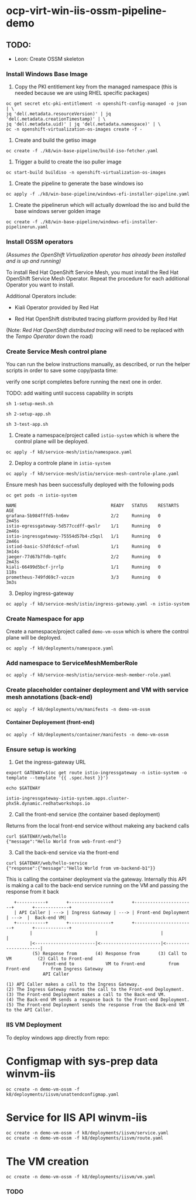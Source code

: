# ocp-virt-win-iis-ossm-pipeline-demo


## TODO:

- Leon: Create OSSM skeleton

### Install Windows Base Image

1. Copy the PKI entitlement key from the managed namespace (this is needed because we are using RHEL specific packages)
  ```
  oc get secret etc-pki-entitlement -n openshift-config-managed -o json | \
  jq 'del(.metadata.resourceVersion)' | jq 'del(.metadata.creationTimestamp)' | \
  jq 'del(.metadata.uid)' | jq 'del(.metadata.namespace)' | \
  oc -n openshift-virtualization-os-images create -f -
  ```
1. Create and build the getiso image
  ```
  oc create -f ./k8/win-base-pipeline/build-iso-fetcher.yaml 
  ```
1. Trigger a build to create the iso puller image
  ```
  oc start-build buildiso -n openshift-virtualization-os-images
  ```
1. Create the pipeline to generate the base windows iso
  ```
  oc apply -f ./k8/win-base-pipeline/windows-efi-installer-pipeline.yaml
  ```
1. Create the pipelinerun which will actually download the iso and build the base windows server golden image
  ```
  oc create -f ./k8/win-base-pipeline/windows-efi-installer-pipelinerun.yaml
  ```

### Install OSSM operators

*(Assumes the OpenShift Virtualization operator has already been installed and is up and running)*  

To install Red Hat OpenShift Service Mesh, you must install the Red Hat OpenShift Service Mesh Operator. Repeat the procedure for each additional Operator you want to install.

Additional Operators include:

- Kiali Operator provided by Red Hat

- Red Hat OpenShift distributed tracing platform provided by Red Hat  
 
(Note: *Red Hat OpenShift distributed tracing* will need to be replaced with the *Tempo Operator* down the road)


### Create Service Mesh control plane

You can run the below instructions manually, as described, or run the helper scripts in order
to save some copy/pasta time:

verify one script completes before running the next one in order.

TODO: add waiting until success capability in scripts

```
sh 1-setup-mesh.sh

sh 2-setup-app.sh

sh 3-test-app.sh
```

1. Create a namespace/project called `istio-system` which is where the control plane will be deployed.  
 
 `oc apply -f k8/service-mesh/istio/namespace.yaml`  

2. Deploy a controle plane in `istio-system`  

`oc apply -f k8/service-mesh/istio/service-mesh-controle-plane.yaml`  

Ensure mesh has been successfully deployed with the following pods

`oc get pods -n istio-system`     
```                                                                                            
NAME                                    READY   STATUS    RESTARTS   AGE
grafana-5b984fffd5-hn6mv                2/2     Running   0          2m45s
istio-egressgateway-5d577ccdff-qwslr    1/1     Running   0          2m46s
istio-ingressgateway-75554d57b4-z5qsl   1/1     Running   0          2m46s
istiod-basic-57dfdc6cf-nfsml            1/1     Running   0          3m14s
jaeger-77d67b7fdb-tq8fc                 2/2     Running   0          2m43s
kiali-66499d5bcf-jrrlp                  1/1     Running   0          118s
prometheus-749fd69c7-vzczn              3/3     Running   0          3m3s
```
3. Deploy ingress-gateway  

`oc apply -f k8/service-mesh/istio/ingress-gateway.yaml -n istio-system`

### Create Namespace for app

Create a namespace/project called `demo-vm-ossm` which is where the control plane will be deployed.  
 
 `oc apply -f k8/deployments/namespace.yaml`  

### Add namespace to ServiceMeshMemberRole

`oc apply -f k8/service-mesh/istio/service-mesh-member-role.yaml`

### Create placeholder container deployment and VM with service mesh annotations (back-end)

`oc apply -f k8/deployments/vm/manifests -n demo-vm-ossm`

#### Container Deployement (front-end)
 
`oc apply -f k8/deployments/container/manifests -n demo-vm-ossm`

### Ensure setup is working
1. Get the ingress-gateway URL

```
export GATEWAY=$(oc get route istio-ingressgateway -n istio-system -o template --template '{{ .spec.host }}')

echo $GATEWAY                                                                                                

istio-ingressgateway-istio-system.apps.cluster-phx5k.dynamic.redhatworkshops.io
```
2. Call the front-end service (the container based deployment)
  
  Returns from the local front-end service without makeing any backend calls

```
curl $GATEWAY/web/hello
{"message":"Hello World from web-front-end"}
```

3. Call the back-end service via the front-end  

```
curl $GATEWAY/web/hello-service                               
{"response":{"message":"Hello World from vm-backend-b1"}}
```
This is calling the container deployment via the gateway. Internally this API is making a call to the back-end service running on the VM and passing the response from it back

```
   +-----------+       +----------------+       +-----------------------+       +-------------+  
   | API Caller | ---> | Ingress Gateway | ---> | Front-end Deployment  | --->  |  Back-end VM|  
   +-----------+       +----------------+       +-----------------------+       +-------------+  
         |                        |                        |                       |  
         |<-----------------------|<-----------------------|<----------------------|  
          (5) Response from       (4) Response from       (3) Call to VM          (2) Call to Front-end  
              Front-end to            VM to Front-end         from Front-end        from Ingress Gateway  
              API Caller  

(1) API Caller makes a call to the Ingress Gateway.
(2) The Ingress Gateway routes the call to the Front-end Deployment.
(3) The Front-end Deployment makes a call to the Back-end VM.
(4) The Back-end VM sends a response back to the Front-end Deployment.
(5) The Front-end Deployment sends the response from the Back-end VM to the API Caller.
```

### IIS VM Deployment

To deploy windows app directly from repo:  

# Configmap with sys-prep data winvm-iis
```
oc create -n demo-vm-ossm -f k8/deployments/iisvm/unattendconfigmap.yaml
```

# Service for IIS API winvm-iis
```
oc create -n demo-vm-ossm -f k8/deployments/iisvm/service.yaml
oc create -n demo-vm-ossm -f k8/deployments/iisvm/route.yaml
```

# The VM creation
```
oc create -n demo-vm-ossm -f k8/deployments/iisvm/vm.yaml
```


### TODO
